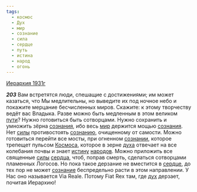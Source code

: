 ```yaml
---
tags:
  - космос
  - Дух
  - мир
  - сознание
  - сила
  - сердце
  - путь
  - истина
  - народ
  - огонь
---
```


[Иерархия 1931г](https://127.0.0.1:4002/agni/1931)

___203___
Вам встретятся люди, спешащие с достижениями; им может казаться, что Мы медлительны, но выведите их под ночное небо и покажите мерцание бесчисленных миров. Скажите: к этому творчеству ведёт вас Владыка. Разве можно быть медленным в этом великом [пути](../../../tags/#путь)? Нужно готовиться быть сотворцами. Нужно сохранить и умножить зёрна [сознания](../../../tags/#[сознание](../../../tags/#сознание)), ибо весь [мир](../../../tags/#мир) держится мощью [сознания](../../../tags/#[сознание](../../../tags/#сознание)). Нет [силы](../../../tags/#сила) противостоять [сознанию](../../../tags/#[сознание](../../../tags/#сознание)), очищенному от самости. Можно готовиться перейти все мосты, при огненном [сознании](../../../tags/#[сознание](../../../tags/#сознание)), которое трепещет пульсом [Космоса](../../../tags/#космос), которое в зерне [духа](../../../tags/#Дух) отвечает на все колебания почвы и знает [истину](../../../tags/#истина) [народов](../../../tags/#народ). Можно приложить все священные [силы](../../../tags/#сила) [сердца](../../../tags/#[сердце](../../../tags/#сердце)), чтоб, поправ смерть, сделаться сотворцами пламенных Логосов. Но пока такое дерзание не вместится в [сердце](../../../tags/#сердце), до тех пор не может [сознание](../../../tags/#сознание) беспредельно расти в этом направлении. У Нас оно называется Via Reale. Потому Fiat Reх там, где [дух](../../../tags/#Дух) дерзает, почитая Иерархию!   


